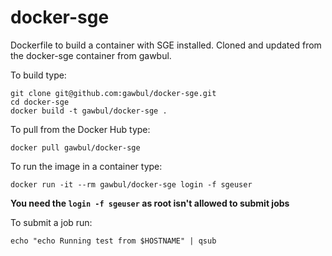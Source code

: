 docker-sge
==========

Dockerfile to build a container with SGE installed. Cloned and updated
from the docker-sge container from gawbul.

To build type:

```
git clone git@github.com:gawbul/docker-sge.git
cd docker-sge
docker build -t gawbul/docker-sge .
```

To pull from the Docker Hub type:

```
docker pull gawbul/docker-sge
```

To run the image in a container type:

```
docker run -it --rm gawbul/docker-sge login -f sgeuser
```

**You need the `login -f sgeuser` as root isn't allowed to submit jobs**

To submit a job run:

```
echo "echo Running test from $HOSTNAME" | qsub
```
